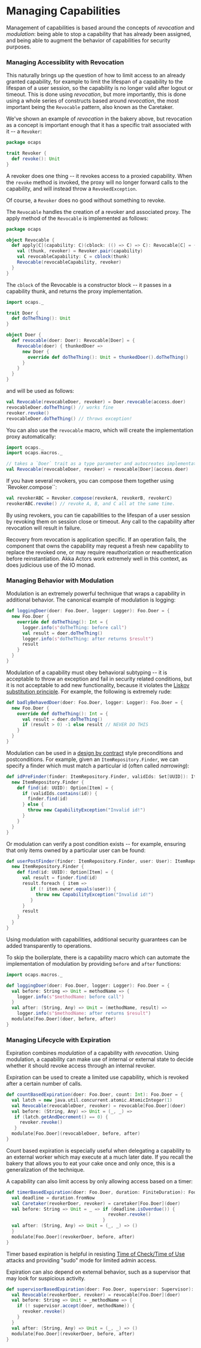 
# Managing Capabilities

Management of capabilities is based around the concepts of *revocation* and *modulation*: being able to stop a capability that has already been assigned, and being able to augment the behavior of capabilities for security purposes.

### Managing Accessiblity with Revocation

This naturally brings up the question of how to limit access to an already granted capability, for example to limit the lifespan of a capability to the lifespan of a user session, so the capability is no longer valid after logout or timeout.  This is done using *revocation*, but more importantly, this is done using a whole series of constructs based around *revocation*, the most important being the `Revocable` pattern, also known as the Caretaker.

We've shown an example of *revocation* in the bakery above, but revocation as a concept is important enough that it has a specific trait associated with it -- a `Revoker`:

```scala
package ocaps

trait Revoker {
  def revoke(): Unit
}
```

A revoker does one thing -- it revokes access to a proxied capability.  When the `revoke` method is invoked, the proxy will no longer forward calls to the capability, and will instead throw a `RevokedException`.

Of course, a `Revoker` does no good without something to revoke.

The `Revocable` handles the creation of a revoker and associated proxy.  The apply method of the `Revocable` is implemented as follows:

```scala
package ocaps

object Revocable {
  def apply[C](capability: C)(cblock: (() => C) => C): Revocable[C] = {
    val (thunk, revoker) = Revoker.pair(capability)
    val revocableCapability: C = cblock(thunk)
    Revocable(revocableCapability, revoker)
  }
}
```

The `cblock` of the Revocable is a constructor block -- it passes in a capability thunk, and returns the proxy implementation.

```scala
import ocaps._

trait Doer {
  def doTheThing(): Unit
}

object Doer {
  def revocable(doer: Doer): Revocable[Doer] = {
    Revocable(doer) { thunkedDoer =>
      new Doer {
        override def doTheThing(): Unit = thunkedDoer().doTheThing()
      }
    }
  }
}
```

and will be used as follows:

```scala
val Revocable(revocableDoer, revoker) = Doer.revocable(access.doer)
revocableDoer.doTheThing() // works fine
revoker.revoke()
revocableDoer.doTheThing() // throws exception!
```

You can also use the `revocable` macro, which will create the implementation proxy automatically:

```scala
import ocaps._
import ocaps.macros._

// takes a `Doer` trait as a type parameter and autocreates implementation
val Revocable(revocableDoer, revoker) = revocable[Doer](access.doer)
```

If you have several revokers, you can compose them together using `Revoker.compose``:

```scala
val revokerABC = Revoker.compose(revokerA, revokerB, revokerC)
revokerABC.revoke() // revoke A, B, and C all at the same time.
```

By using revokers, you can tie capabilities to the lifespan of a user session by revoking them on session close or timeout.  Any call to the capability after revocation will result in failure.  

Recovery from revocation is application specific.  If an operation fails, the component that owns the capability may request a fresh new capability to replace the revoked one, or may require reauthorization or reauthentication before reinstantiation.  Akka Actors work extremely well in this context, as does judicious use of the IO monad.

### Managing Behavior with Modulation

Modulation is an extremely powerful technique that wraps a capability in additional behavior.  The canonical example of modulation is logging:

```scala
def loggingDoer(doer: Foo.Doer, logger: Logger): Foo.Doer = {
  new Foo.Doer {
    override def doTheThing(): Int = {
      logger.info(s"doTheThing: before call")
      val result = doer.doTheThing()
      logger.info(s"doTheThing: after returns $result")
      result
    }
  }
}
```

Modulation of a capability must obey behavioral subtyping -- it is acceptable to throw an exception and fail in security related conditions, but it is not acceptable to add new functionality, because it violates the [Liskov substitution principle](https://en.wikipedia.org/wiki/Liskov_substitution_principle).  For example, the following is extremely rude:

```scala
def badlyBehavedDoer(doer: Foo.Doer, logger: Logger): Foo.Doer = {
  new Foo.Doer {
    override def doTheThing(): Int = {
      val result = doer.doTheThing()
      if (result > 0) -1 else result // NEVER DO THIS
    }
  }
}
```

Modulation can be used in a [design by contract](https://en.wikipedia.org/wiki/Design_by_contract) style preconditions and postconditions.  For example, given an `ItemRepository.Finder`, we can specify a finder which must match a particular id (often called *narrowing*):

```scala
def idPreFinder(finder: ItemRepository.Finder, validIds: Set[UUID]): ItemRepository.Finder = {
  new ItemRepository.Finder {
    def find(id: UUID): Option[Item] = {
      if (validIds.contains(id)) {
        finder.find(id)
      } else {
        throw new CapabilityException("Invalid id!")
      }
    }
  }
}
```

Or modulation can verify a post condition exists -- for example, ensuring that only items owned by a particular user can be found:

```scala
def userPostFinder(finder: ItemRepository.Finder, user: User): ItemRepository.Finder = {
  new ItemRepository.Finder {
    def find(id: UUID): Option[Item] = {
      val result = finder.find(id)
      result.foreach { item =>
         if (! item.owner.equals(user)) {
           throw new CapabilityException("Invalid id!")
         }
      }
      result
    }
  }
}
```

Using modulation with capabilities, additional security guarantees can be added transparently to operations.

To skip the boilerplate, there is a capability macro which can automate the implementation of modulation by providing `before` and `after` functions:

```scala
import ocaps.macros._

def loggingDoer(doer: Foo.Doer, logger: Logger): Foo.Doer = {
  val before: String => Unit = methodName => {
    logger.info(s"$methodName: before call")
  }
  val after: (String, Any) => Unit = (methodName, result) =>
    logger.info(s"$methodName: after returns $result")
  modulate[Foo.Doer](doer, before, after)
}
```

### Managing Lifecycle with Expiration

Expiration combines *modulation* of a capability with *revocation*.  Using modulation, a capability can make use of internal or external state to decide whether it should revoke access through an internal revoker.

Expiration can be used to create a limited use capability, which is revoked after a certain number of calls.

```scala
def countBasedExpiration(doer: Foo.Doer, count: Int): Foo.Doer = {
  val latch = new java.util.concurrent.atomic.AtomicInteger(1)
  val Revocable(revocableDoer, revoker) = revocable[Foo.Doer](doer)
  val before: (String, Any) => Unit = (_, _) =>
   if (latch.getAndDecrement() == 0) {
     revoker.revoke()
   }
  modulate[Foo.Doer](revocableDoer, before, after)
} 
```

Count based expiration is especially useful when delegating a capability to an external worker which may execute at a much later date.  If you recall the bakery that allows you to eat your cake once and only once, this is a generalization of the technique.

A capability can also limit access by only allowing access based on a timer:

```scala
def timerBasedExpiration(doer: Foo.Doer, duration: FiniteDuration): Foo.Doer = {
  val deadline = duration.fromNow
  val Caretaker(revokerDoer, revoker) = caretaker[Foo.Doer](doer)
  val before: String => Unit = _ => if (deadline.isOverdue()) {
                                      revoker.revoke()
                                    }
  val after: (String, Any) => Unit = (_, _) => ()
  }
  modulate[Foo.Doer](revokerDoer, before, after)
}
```
 
Timer based expiration is helpful in resisting [Time of Check/Time of Use](https://en.wikipedia.org/wiki/Time_of_check_to_time_of_use) attacks and providing "sudo" mode for limited admin access. 
   
Expiration can also depend on external behavior, such as a supervisor that may look for suspicious activity.

```scala
def supervisorBasedExpiration(doer: Foo.Doer, supervisor: Supervisor): Foo.Doer = {
  val Revocable(revokerDoer, revoker) = revocable[Foo.Doer](doer)
  val before: String => Unit = _methodName => {
    if (! supervisor.accept(doer, methodName)) {
      revoker.revoke()
    }
  }
  val after: (String, Any) => Unit = (_, _) => ()
  modulate[Foo.Doer](revokerDoer, before, after)
}
```
